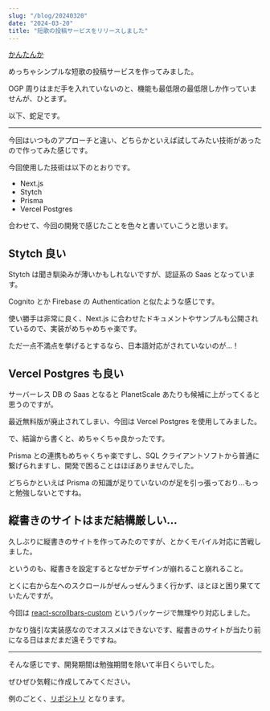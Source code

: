 ```yaml
---
slug: "/blog/20240320"
date: "2024-03-20"
title: "短歌の投稿サービスをリリースしました"
---
```


[かんたんか](https://kantanka.kk-web.link)

めっちゃシンプルな短歌の投稿サービスを作ってみました。

OGP 周りはまだ手を入れていないのと、機能も最低限の最低限しか作っていませんが、ひとまず。

以下、蛇足です。

---

今回はいつものアプローチと違い、どちらかといえば試してみたい技術があったので作ってみた感じです。

今回使用した技術は以下のとおりです。

- Next.js
- Stytch
- Prisma
- Vercel Postgres

合わせて、今回の開発で感じたことを色々と書いていこうと思います。

## Stytch 良い

Stytch は聞き馴染みが薄いかもしれないですが、認証系の Saas となっています。

Cognito とか Firebase の Authentication と似たような感じです。

使い勝手は非常に良く、Next.js に合わせたドキュメントやサンプルも公開されているので、実装がめちゃめちゃ楽です。

ただ一点不満点を挙げるとするなら、日本語対応がされていないのが…！

## Vercel Postgres も良い

サーバーレス DB の Saas となると PlanetScale あたりも候補に上がってくると思うのですが。

最近無料版が廃止されてしまい、今回は Vercel Postgres を使用してみました。

で、結論から書くと、めちゃくちゃ良かったです。

Prisma との連携もめちゃくちゃ楽ですし、SQL クライアントソフトから普通に繋げられますし、開発で困ることはほぼありませんでした。

どちらかといえば Prisma の知識が足りていないのが足を引っ張っており…もっと勉強しないとですね。

## 縦書きのサイトはまだ結構厳しい…

久しぶりに縦書きのサイトを作ってみたのですが、とかくモバイル対応に苦戦しました。

というのも、縦書きを設定するとなぜかデザインが崩れること崩れること。

とくに右から左へのスクロールがぜんっぜんうまく行かず、ほとほと困り果てていたんですが。

今回は [react-scrollbars-custom](https://www.npmjs.com/package/react-scrollbars-custom) というパッケージで無理やり対応しました。

かなり強引な実装感なのでオススメはできないです、縦書きのサイトが当たり前になる日はまだまだ遠そうですね。

---

そんな感じです、開発期間は勉強期間を除いて半日くらいでした。

ぜひぜひ気軽に作成してみてください。

例のごとく、[リポジトリ](https://github.com/piro0919/kantanka) となります。
